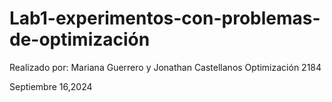 # Lab1-experimentos-con-problemas-de-optimización

Realizado por: Mariana Guerrero y Jonathan Castellanos
Optimización 2184 

Septiembre 16,2024
